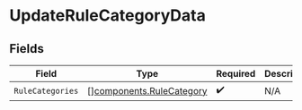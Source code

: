 # UpdateRuleCategoryData


## Fields

| Field                                                                | Type                                                                 | Required                                                             | Description                                                          |
| -------------------------------------------------------------------- | -------------------------------------------------------------------- | -------------------------------------------------------------------- | -------------------------------------------------------------------- |
| `RuleCategories`                                                     | [][components.RuleCategory](../../models/components/rulecategory.md) | :heavy_check_mark:                                                   | N/A                                                                  |